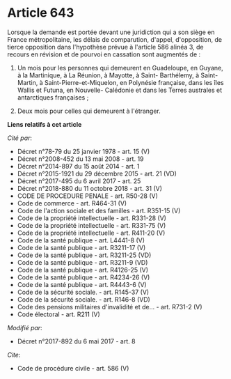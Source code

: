 # Article 643

Lorsque la demande est portée devant une juridiction qui a son siège en France métropolitaine, les délais de comparution,
d'appel, d'opposition, de tierce opposition dans l'hypothèse prévue à l'article 586 alinéa 3, de recours en révision et de
pourvoi en cassation sont augmentés de : 

1. Un mois pour les personnes qui demeurent en Guadeloupe, en Guyane, à la Martinique, à La Réunion, à Mayotte, à Saint-
Barthélemy, à Saint-Martin, à Saint-Pierre-et-Miquelon, en Polynésie française, dans les îles Wallis et Futuna, en Nouvelle-
Calédonie et dans les Terres australes et antarctiques françaises ; 

2. Deux mois pour celles qui demeurent à l'étranger.

**Liens relatifs à cet article**

_Cité par_:

  - Décret n°78-79 du 25 janvier 1978 - art. 15 (V)
  - Décret n°2008-452 du 13 mai 2008 - art. 19
  - Décret n°2014-897 du 15 août 2014 - art. 1
  - Décret n°2015-1921 du 29 décembre 2015 - art. 21 (VD)
  - Décret n°2017-495 du 6 avril 2017 - art. 25
  - Décret n°2018-880 du 11 octobre 2018 - art. 31 (V)
  - CODE DE PROCEDURE PENALE - art. R50-28 (V)
  - Code de commerce - art. R464-31 (V)
  - Code de l'action sociale et des familles - art. R351-15 (V)
  - Code de la propriété intellectuelle - art. R331-28 (V)
  - Code de la propriété intellectuelle - art. R331-75 (V)
  - Code de la propriété intellectuelle - art. R411-20 (V)
  - Code de la santé publique - art. L4441-8 (V)
  - Code de la santé publique - art. R3211-17 (V)
  - Code de la santé publique - art. R3211-25 (VD)
  - Code de la santé publique - art. R3211-9 (VD)
  - Code de la santé publique - art. R4126-25 (V)
  - Code de la santé publique - art. R4234-26 (V)
  - Code de la santé publique - art. R4443-6 (V)
  - Code de la sécurité sociale. - art. R145-37 (V)
  - Code de la sécurité sociale. - art. R146-8 (VD)
  - Code des pensions militaires d'invalidité et de... - art. R731-2 (V)
  - Code électoral - art. R211 (V)

_Modifié par_:

  - Décret n°2017-892 du 6 mai 2017 - art. 8

_Cite_:

  - Code de procédure civile - art. 586 (V)
